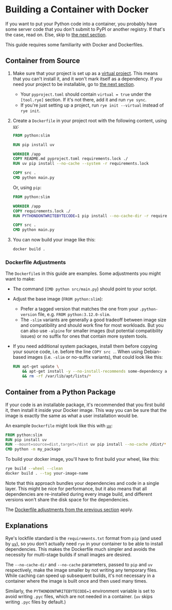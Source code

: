 # Building a Container with Docker

If you want to put your Python code into a container, you probably have some server code that you don't submit to PyPI or another registry.
If that's the case, read on. Else, skip to [the next section](#container-from-a-python-package).

This guide requires some familiarity with Docker and Dockerfiles.

## Container from Source

1. Make sure that your project is set up as a [virtual project](./virtual.md).
     This means that you can't install it, and it won't mark itself as a dependency.
     If you need your project to be installable, go to [the next section](#container-from-a-python-package).
  
     - Your `pyproject.toml` should contain `virtual = true` under the `[tool.rye]` section. If it's not there, add it and run `rye sync`.
     - If you're just setting up a project, run `rye init --virtual` instead of `rye init`.

2. Create a `Dockerfile` in your project root with the following content, using [`uv`](https://github.com/astral-sh/uv):
    
    ```Dockerfile
    FROM python:slim
    
    RUN pip install uv

    WORKDIR /app
    COPY README.md pyproject.toml requirements.lock ./
    RUN uv pip install --no-cache --system -r requirements.lock
    
    COPY src .
    CMD python main.py
    ```

    Or, using `pip`:

    ```Dockerfile
    FROM python:slim
    
    WORKDIR /app
    COPY requirements.lock ./
    RUN PYTHONDONTWRITEBYTECODE=1 pip install --no-cache-dir -r requirements.lock
    
    COPY src .
    CMD python main.py
    ```

3. You can now build your image like this:
   
    ```bash
    docker build .
    ```

### Dockerfile Adjustments

The `Dockerfile`s in this guide are examples. Some adjustments you might want to make:

- The command (`CMD python src/main.py`) should point to your script.
- Adjust the base image (`FROM python:slim`):
  - Prefer a tagged version that matches the one from your `.python-version` file, e.g. `FROM python:3.12.0-slim`.
  - The `-slim` variants are generally a good tradeoff between image size and compatibility and should work fine for most workloads. 
  But you can also use `-alpine` for smaller images (but potential compatibility issues) or no suffix for ones that contain more system tools.
- If you need additional system packages, install them before copying your source code, i.e. before the line `COPY src .`.
  When using Debian-based images (i.e. `-slim` or no-suffix variants), that could look like this:

  ```Dockerfile
  RUN apt-get update \
      && apt-get install -y --no-install-recommends some-dependency another-dependency \
      && rm -rf /var/lib/apt/lists/*
  ```

## Container from a Python Package

If your code is an installable package, it's recommended that you first build it, then install it inside your Docker image.
This way you can be sure that the image is exactly the same as what a user installation would be.

An example `Dockerfile` might look like this with [`uv`](https://github.com/astral-sh/uv):

```Dockerfile
FROM python:slim
RUN pip install uv
RUN --mount=source=dist,target=/dist uv pip install --no-cache /dist/*.whl
CMD python -m my_package
```

To build your docker image, you'll have to first build your wheel, like this:

```bash
rye build --wheel --clean
docker build . --tag your-image-name
```

Note that this approach bundles your dependencies and code in a single layer.
This might be nice for performance, but it also means that all dependencies are re-installed during every image build, and different versions won't share the disk space for the dependencies.

The [Dockerfile adjustments from the previous section](#dockerfile-adjustments) apply.

## Explanations

Rye's lockfile standard is the `requirements.txt` format from `pip` (and used by [`uv`](https://github.com/astral-sh/uv)), so you don't actually need `rye` in your container to be able to install dependencies.
This makes the Dockerfile much simpler and avoids the necessity for multi-stage builds if small images are desired.

The `--no-cache-dir` and `--no-cache` parameters, passed to `pip` and `uv` respectively, make the image smaller by not
writing any temporary files. While caching can speed up subsequent builds, it's not necessary in a container where the
image is built once and then used many times.

Similarly, the `PYTHONDONTWRITEBYTECODE=1` environment variable is set to avoid writing `.pyc` files, which are not
needed in a container. (`uv` skips writing `.pyc` files by default.) 
